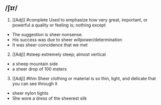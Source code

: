## /ʃɪr/  
1. [[Adj]] 
#complete
Used to emphasize how very great, important, or powerful a quality or feeling is; nothing except

- The suggestion is sheer nonsense.
- His success was due to sheer willpower/determination
- It was sheer coincidence that we met

2. [[Adj]]
#steep
extremely steep; almost vertical

- a sheep mountain side
- a sheer drop of 100 meters

3. [[Adj]]
#thin
Sheer clothing or material is so thin, light, and delicate that you can see through it

- sheer nylon tights
- She wore a dress of the sheerest silk